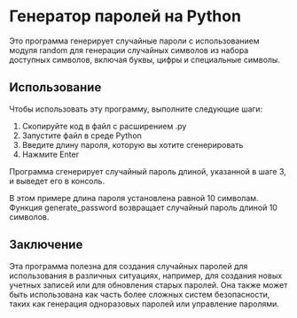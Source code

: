 # Генератор паролей на Python

Это программа генерирует случайные пароли с использованием модуля random для генерации случайных символов из набора доступных символов, включая буквы, цифры и специальные символы.

## Использование

Чтобы использовать эту программу, выполните следующие шаги:

1. Скопируйте код в файл с расширением .py
2. Запустите файл в среде Python
3. Введите длину пароля, которую вы хотите сгенерировать
4. Нажмите Enter

Программа сгенерирует случайный пароль длиной, указанной в шаге 3, и выведет его в консоль.

В этом примере длина пароля установлена равной 10 символам. Функция generate_password возвращает случайный пароль длиной 10 символов.

## Заключение

Эта программа полезна для создания случайных паролей для использования в различных ситуациях, например, для создания новых учетных записей или для обновления старых паролей. Она также может быть использована как часть более сложных систем безопасности, таких как генерация одноразовых паролей или управление паролями. 
